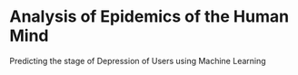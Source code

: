 # Analysis of Epidemics of the Human Mind
 Predicting the stage of Depression of Users using Machine Learning
